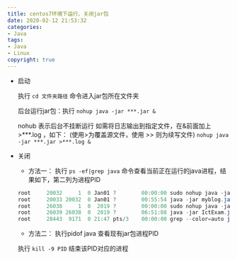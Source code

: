 ```yaml
---
title: centos7环境下运行、关闭jar包
date: 2020-02-12 21:53:32
categories:
- Java
tags: 
- Java
- Linux
copyright: true
---
```

 - 启动

	执行  `cd 文件夹路径`  命令进入jar包所在文件夹

	后台运行jar包：执行 `nohup java -jar ***.jar &`   
	
	nohub 表示后台不挂断运行
	如需将日志输出到指定文件，在&前面加上>***.log ，如下：
	(使用>为覆盖源文件，使用 >> 则为续写文件)
	``
	nohup java -jar ***.jar >***.log &
	``

 - 关闭
     - 方法一：
      执行 `ps -ef|grep java` 命令查看当前正在运行的java进程，结果如下，第二列为进程PID
 	
	
	```powershell
	root     20032     1  0 Jan01 ?        00:00:00 sudo nohup java -jar myblog.jar
	root     20033 20032  0 Jan01 ?        00:55:54 java -jar myblog.jar
	root     26038     1  0  2019 ?        00:00:00 sudo nohup java -jar IctExam.jar
	root     26039 26038  0  2019 ?        06:51:08 java -jar IctExam.jar
	root     28443  9171  0 21:47 pts/3    00:00:00 grep --color=auto java
	```
	  - 方法二：
 	   执行pidof java 查看现有jar包进程PID
 	    
	执行 `kill -9 PID` 结束该PID对应的进程
